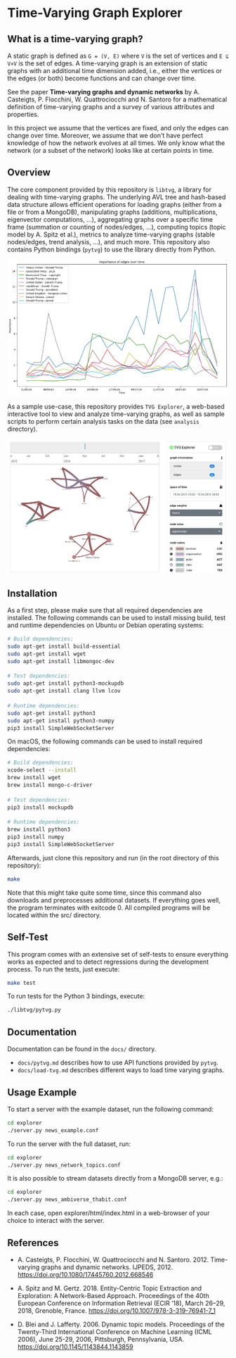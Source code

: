 Time-Varying Graph Explorer
===========================

## What is a time-varying graph?

A static graph is defined as `G = (V, E)` where `V` is the set of vertices
and `E ⊆ V×V` is the set of edges. A time-varying graph is an extension of
static graphs with an additional time dimension added, i.e., either the
vertices or the edges (or both) become functions and can change over time.

See the paper **Time-varying graphs and dynamic networks** by A. Casteigts,
P. Flocchini, W. Quattrociocchi and N. Santoro for a mathematical definition
of time-varying graphs and a survey of various attributes and properties.

In this project we assume that the vertices are fixed, and only the edges can
change over time. Moreover, we assume that we don't have perfect knowledge of
how the network evolves at all times. We only know what the network (or a
subset of the network) looks like at certain points in time.

## Overview

The core component provided by this repository is `libtvg`, a library for
dealing with time-varying graphs. The underlying AVL tree and hash-based data
structure allows efficient operations for loading graphs (either from a file
or from a MongoDB), manipulating graphs (additions, multiplications,
eigenvector computations, ...), aggregating graphs over a specific time frame
(summation or counting of nodes/edges, ...), computing topics (topic model by
A. Spitz et al.), metrics to analyze time-varying graphs (stable nodes/edges,
trend analysis, ...), and much more. This repository also contains Python
bindings (`pytvg`) to use the library directly from Python.

![Sample analysis](images/edge_importance.png "Sample analysis")

As a sample use-case, this repository provides `TVG Explorer`, a web-based
interactive tool to view and analyze time-varying graphs, as well as sample
scripts to perform certain analysis tasks on the data (see `analysis`
directory).

![TVG Explorer](images/explorer.png "TVG Explorer")

## Installation

As a first step, please make sure that all required dependencies are installed.
The following commands can be used to install missing build, test and runtime
dependencies on Ubuntu or Debian operating systems:

```bash
# Build dependencies:
sudo apt-get install build-essential
sudo apt-get install wget
sudo apt-get install libmongoc-dev

# Test dependencies:
sudo apt-get install python3-mockupdb
sudo apt-get install clang llvm lcov

# Runtime dependencies:
sudo apt-get install python3
sudo apt-get install python3-numpy
pip3 install SimpleWebSocketServer
```

On macOS, the following commands can be used to install required dependencies:

```bash
# Build dependencies:
xcode-select --install
brew install wget
brew install mongo-c-driver

# Test dependencies:
pip3 install mockupdb

# Runtime dependencies:
brew install python3
pip3 install numpy
pip3 install SimpleWebSocketServer
```

Afterwards, just clone this repository and run (in the root directory of this
repository):

```bash
make
```

Note that this might take quite some time, since this command also downloads
and preprocesses additional datasets. If everything goes well, the program
terminates with exitcode 0. All compiled programs will be located within the
src/ directory.

## Self-Test

This program comes with an extensive set of self-tests to ensure everything
works as expected and to detect regressions during the development process.
To run the tests, just execute:

```bash
make test
```

To run tests for the Python 3 bindings, execute:

```bash
./libtvg/pytvg.py
```

## Documentation

Documentation can be found in the `docs/` directory.

* `docs/pytvg.md` describes how to use API functions provided by `pytvg`.
* `docs/load-tvg.md` describes different ways to load time varying graphs.

## Usage Example

To start a server with the example dataset, run the following command:

```bash
cd explorer
./server.py news_example.conf
```

To run the server with the full dataset, run:

```bash
cd explorer
./server.py news_network_topics.conf
```

It is also possible to stream datasets directly from a MongoDB server, e.g.:

```bash
cd explorer
./server.py news_ambiverse_thabit.conf
```

In each case, open explorer/html/index.html in a web-browser of your
choice to interact with the server.

## References

* A. Casteigts, P. Flocchini, W. Quattrociocchi and N. Santoro. 2012. Time-varying graphs and dynamic networks. IJPEDS, 2012. https://doi.org/10.1080/17445760.2012.668546

* A. Spitz and M. Gertz. 2018. Entity-Centric Topic Extraction and Exploration: A Network-Based Approach. Proceedings of the 40th European Conference on Information Retrieval (ECIR ’18), March 26–29, 2018, Grenoble, France. https://doi.org/10.1007/978-3-319-76941-7_1

* D. Blei and J. Lafferty. 2006. Dynamic topic models. Proceedings of the Twenty-Third International Conference on Machine Learning (ICML 2006), June 25-29, 2006, Pittsburgh, Pennsylvania, USA. https://doi.org/10.1145/1143844.1143859
